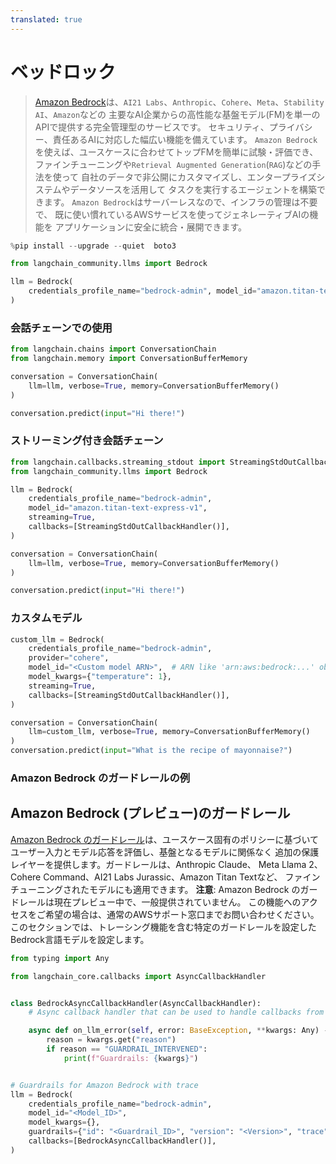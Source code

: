```yaml
---
translated: true
---
```


# ベッドロック

>[Amazon Bedrock](https://aws.amazon.com/bedrock/)は、`AI21 Labs`、`Anthropic`、`Cohere`、`Meta`、`Stability AI`、`Amazon`などの
> 主要なAI企業からの高性能な基盤モデル(FM)を単一のAPIで提供する完全管理型のサービスです。
> セキュリティ、プライバシー、責任あるAIに対応した幅広い機能を備えています。
> `Amazon Bedrock`を使えば、ユースケースに合わせてトップFMを簡単に試験・評価でき、
> ファインチューニングや`Retrieval Augmented Generation`(`RAG`)などの手法を使って
> 自社のデータで非公開にカスタマイズし、エンタープライズシステムやデータソースを活用して
> タスクを実行するエージェントを構築できます。
> `Amazon Bedrock`はサーバーレスなので、インフラの管理は不要で、
> 既に使い慣れているAWSサービスを使ってジェネレーティブAIの機能を
> アプリケーションに安全に統合・展開できます。

```python
%pip install --upgrade --quiet  boto3
```

```python
from langchain_community.llms import Bedrock

llm = Bedrock(
    credentials_profile_name="bedrock-admin", model_id="amazon.titan-text-express-v1"
)
```

### 会話チェーンでの使用

```python
from langchain.chains import ConversationChain
from langchain.memory import ConversationBufferMemory

conversation = ConversationChain(
    llm=llm, verbose=True, memory=ConversationBufferMemory()
)

conversation.predict(input="Hi there!")
```

### ストリーミング付き会話チェーン

```python
from langchain.callbacks.streaming_stdout import StreamingStdOutCallbackHandler
from langchain_community.llms import Bedrock

llm = Bedrock(
    credentials_profile_name="bedrock-admin",
    model_id="amazon.titan-text-express-v1",
    streaming=True,
    callbacks=[StreamingStdOutCallbackHandler()],
)
```

```python
conversation = ConversationChain(
    llm=llm, verbose=True, memory=ConversationBufferMemory()
)

conversation.predict(input="Hi there!")
```

### カスタムモデル

```python
custom_llm = Bedrock(
    credentials_profile_name="bedrock-admin",
    provider="cohere",
    model_id="<Custom model ARN>",  # ARN like 'arn:aws:bedrock:...' obtained via provisioning the custom model
    model_kwargs={"temperature": 1},
    streaming=True,
    callbacks=[StreamingStdOutCallbackHandler()],
)

conversation = ConversationChain(
    llm=custom_llm, verbose=True, memory=ConversationBufferMemory()
)
conversation.predict(input="What is the recipe of mayonnaise?")
```

### Amazon Bedrock のガードレールの例

## Amazon Bedrock (プレビュー)のガードレール

[Amazon Bedrock のガードレール](https://aws.amazon.com/bedrock/guardrails/)は、ユースケース固有のポリシーに基づいて
ユーザー入力とモデル応答を評価し、基盤となるモデルに関係なく
追加の保護レイヤーを提供します。ガードレールは、Anthropic Claude、
Meta Llama 2、Cohere Command、AI21 Labs Jurassic、Amazon Titan Textなど、
ファインチューニングされたモデルにも適用できます。
**注意**: Amazon Bedrock のガードレールは現在プレビュー中で、一般提供されていません。
この機能へのアクセスをご希望の場合は、通常のAWSサポート窓口までお問い合わせください。
このセクションでは、トレーシング機能を含む特定のガードレールを設定した
Bedrock言語モデルを設定します。

```python
from typing import Any

from langchain_core.callbacks import AsyncCallbackHandler


class BedrockAsyncCallbackHandler(AsyncCallbackHandler):
    # Async callback handler that can be used to handle callbacks from langchain.

    async def on_llm_error(self, error: BaseException, **kwargs: Any) -> Any:
        reason = kwargs.get("reason")
        if reason == "GUARDRAIL_INTERVENED":
            print(f"Guardrails: {kwargs}")


# Guardrails for Amazon Bedrock with trace
llm = Bedrock(
    credentials_profile_name="bedrock-admin",
    model_id="<Model_ID>",
    model_kwargs={},
    guardrails={"id": "<Guardrail_ID>", "version": "<Version>", "trace": True},
    callbacks=[BedrockAsyncCallbackHandler()],
)
```
